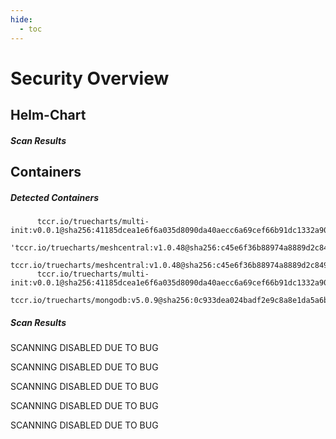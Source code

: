 ```yaml
---
hide:
  - toc
---
```


# Security Overview

<link href="https://truecharts.org/_static/trivy.css" type="text/css" rel="stylesheet" />

## Helm-Chart

##### Scan Results


## Containers

##### Detected Containers

          tccr.io/truecharts/multi-init:v0.0.1@sha256:41185dcea1e6f6a035d8090da40aecc6a69cef66b91dc1332a90c9d22861d367
          'tccr.io/truecharts/meshcentral:v1.0.48@sha256:c45e6f36b88974a8889d2c849c0295c3fc7d9ffe880956bff6e53e822a92be03'
          tccr.io/truecharts/meshcentral:v1.0.48@sha256:c45e6f36b88974a8889d2c849c0295c3fc7d9ffe880956bff6e53e822a92be03
          tccr.io/truecharts/multi-init:v0.0.1@sha256:41185dcea1e6f6a035d8090da40aecc6a69cef66b91dc1332a90c9d22861d367
          tccr.io/truecharts/mongodb:v5.0.9@sha256:0c933dea024badf2e9c8a8e1da5a6b0acd8ae19393b6b1d0859ef5a31ea9fcac

##### Scan Results

SCANNING DISABLED DUE TO BUG

SCANNING DISABLED DUE TO BUG

SCANNING DISABLED DUE TO BUG

SCANNING DISABLED DUE TO BUG

SCANNING DISABLED DUE TO BUG
